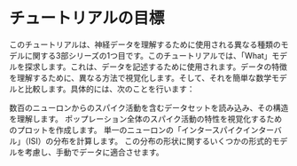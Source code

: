 # チュートリアルの目標

このチュートリアルは、神経データを理解するために使用される異なる種類のモデルに関する3部シリーズの1つ目です。このチュートリアルでは、「What」モデルを探求します。これは、データを記述するために使用されます。データの特徴を理解するために、異なる方法で視覚化します。そして、それを簡単な数学モデルと比較します。具体的には、次のことを行います：

数百のニューロンからのスパイク活動を含むデータセットを読み込み、その構造を理解します。
ポップレーション全体のスパイク活動の特性を視覚化するためのプロットを作成します。
単一のニューロンの「インタースパイクインターバル」（ISI）の分布を計算します。
この分布の形状に関するいくつかの形式的モデルを考慮し、手動でデータに適合させます。